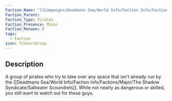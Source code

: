 ```yaml
---
Faction_Name: "[[Campaigns/Deadmans Sea/World Info/Faction Info/Factions/Minor/Sea Serpent's Scourge]]"
Faction_Parent: 
Faction_Type: Pirates
Faction_Presence: Minor
Faction_Renown: 0
tags:
  - Faction
icon: TiUsersGroup
---
```

## Description
A group of pirates who try to take over any space that isn't already run by the [[Deadmans Sea/World Info/Faction Info/Factions/Major/The Shadow Syndicate/Saltwater Scoundrels]]. While not nearly as dangerous or skilled, you still want to watch out for these guys.
